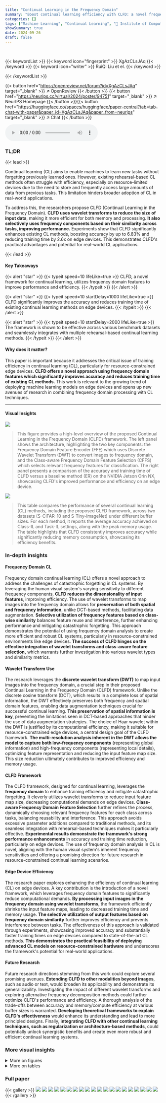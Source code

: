 ```yaml
---
title: "Continual Learning in the Frequency Domain"
summary: "Boost continual learning efficiency with CLFD: a novel frequency domain approach that improves accuracy by up to 6.83% and slashes training time by 2.6x on edge devices!"
categories: []
tags: ["Machine Learning", "Continual Learning", "🏢 Institute of Computing Technology, Chinese Academy of Sciences",]
showSummary: true
date: 2024-09-26
draft: false
---
```


<br>

{{< keywordList >}}
{{< keyword icon="fingerprint" >}} XgAzCLsJAq {{< /keyword >}}
{{< keyword icon="writer" >}} RuiQi Liu et el. {{< /keyword >}}
 
{{< /keywordList >}}

{{< button href="https://openreview.net/forum?id=XgAzCLsJAq" target="_blank" >}}
↗ OpenReview
{{< /button >}}
{{< button href="https://neurips.cc/virtual/2024/poster/94751" target="_blank" >}}
↗ NeurIPS Homepage
{{< /button >}}{{< button href="https://huggingface.co/spaces/huggingface/paper-central?tab=tab-chat-with-paper&paper_id=XgAzCLsJAq&paper_from=neurips" target="_blank" >}}
↗ Chat
{{< /button >}}



<audio controls>
    <source src="https://ai-paper-reviewer.com/XgAzCLsJAq/podcast.wav" type="audio/wav">
    Your browser does not support the audio element.
</audio>


### TL;DR


{{< lead >}}

Continual learning (CL) aims to enable machines to learn new tasks without forgetting previously learned ones.  However, existing rehearsal-based CL methods often struggle with efficiency, especially on resource-limited devices due to the need to store and frequently access large amounts of data from previous tasks. This limitation hinders broader adoption of CL in real-world applications. 

To address this, the researchers propose CLFD (Continual Learning in the Frequency Domain). **CLFD uses wavelet transforms to reduce the size of input data**, making it more efficient for both memory and processing. **It also selectively uses frequency components based on their similarity across tasks, improving performance.** Experiments show that CLFD significantly enhances existing CL methods, boosting accuracy by up to 6.83% and reducing training time by 2.6x on edge devices. This demonstrates CLFD's practical advantages and potential for real-world CL applications.

{{< /lead >}}


#### Key Takeaways

{{< alert "star" >}}
{{< typeit speed=10 lifeLike=true >}} CLFD, a novel framework for continual learning, utilizes frequency domain features to improve performance and efficiency. {{< /typeit >}}
{{< /alert >}}

{{< alert "star" >}}
{{< typeit speed=10 startDelay=1000 lifeLike=true >}} CLFD significantly improves the accuracy and reduces training time of existing continual learning methods on edge devices. {{< /typeit >}}
{{< /alert >}}

{{< alert "star" >}}
{{< typeit speed=10 startDelay=2000 lifeLike=true >}} The framework is shown to be effective across various benchmark datasets and seamlessly integrates with multiple rehearsal-based continual learning methods. {{< /typeit >}}
{{< /alert >}}

#### Why does it matter?
This paper is important because it addresses the critical issue of training efficiency in continual learning (CL), particularly for resource-constrained edge devices.  **CLFD offers a novel approach using frequency domain features which significantly improves accuracy and reduces training time of existing CL methods.** This work is relevant to the growing trend of deploying machine learning models on edge devices and opens up new avenues of research in combining frequency domain processing with CL techniques.

------
#### Visual Insights



![](https://ai-paper-reviewer.com/XgAzCLsJAq/figures_1_1.jpg)

> This figure provides a high-level overview of the proposed Continual Learning in the Frequency Domain (CLFD) framework.  The left panel shows the architecture, highlighting the two key components: the Frequency Domain Feature Encoder (FFE) which uses Discrete Wavelet Transform (DWT) to convert images to frequency domain, and the Class-aware Frequency Domain Feature Selection (CFFS) which selects relevant frequency features for classification. The right panel presents a comparison of the accuracy and training time of CLFD versus a baseline method (ER) on the NVIDIA Jetson Orin NX, showcasing CLFD's improved performance and efficiency on an edge device.





![](https://ai-paper-reviewer.com/XgAzCLsJAq/tables_5_1.jpg)

> This table compares the performance of several continual learning (CL) methods, including the proposed CLFD framework, across two datasets (S-CIFAR-10 and S-Tiny-ImageNet) under different buffer sizes.  For each method, it reports the average accuracy achieved on Class-IL and Task-IL settings, along with the peak memory usage. The table highlights that CLFD consistently improves accuracy while significantly reducing memory consumption, showcasing its efficiency benefits. 





### In-depth insights


#### Frequency Domain CL
Frequency domain continual learning (CL) offers a novel approach to address the challenges of catastrophic forgetting in CL systems.  By leveraging the human visual system's varying sensitivity to different frequency components, **CLFD reduces the dimensionality of input features**, improving efficiency.  The use of wavelet transforms to map images into the frequency domain allows for **preservation of both spatial and frequency information**, unlike DCT-based methods, facilitating data augmentation.  **Selective utilization of frequency features based on class-wise similarity** balances feature reuse and interference, further enhancing performance and mitigating catastrophic forgetting. This approach demonstrates the potential of using frequency domain analysis to create more efficient and robust CL systems, particularly in resource-constrained environments like edge devices.  **The success of CLFD hinges on the effective integration of wavelet transforms and class-aware feature selection,** which warrants further investigation into various wavelet types and similarity metrics.

#### Wavelet Transform Use
The research leverages the **discrete wavelet transform (DWT)** to map input images into the frequency domain, a crucial step in their proposed Continual Learning in the Frequency Domain (CLFD) framework.  Unlike the discrete cosine transform (DCT), which results in a complete loss of spatial information, the DWT effectively preserves both frequency and spatial domain features, enabling data augmentation techniques crucial for successful continual learning.  **This preservation of spatial information is key**, preventing the limitations seen in DCT-based approaches that hinder the use of data augmentation strategies.  The choice of Haar wavelet within the DWT is justified by its computational efficiency, making it suitable for resource-constrained edge devices, a central design goal of the CLFD framework.  **The multi-resolution analysis inherent in the DWT allows the model to capture both low-frequency components** (representing global information) and high-frequency components (representing local details), optimizing feature representation and reducing the input feature map size. This size reduction ultimately contributes to improved efficiency and memory usage.

#### CLFD Framework
The CLFD framework, designed for continual learning, leverages the **frequency domain** to enhance training efficiency and mitigate catastrophic forgetting.  It cleverly utilizes wavelet transforms to reduce input feature map size, decreasing computational demands on edge devices. **Class-aware Frequency Domain Feature Selection** further refines the process, dynamically choosing relevant frequency features for each class across tasks, balancing reusability and interference. This approach avoids excessive parameter additions compared to traditional methods, and its seamless integration with rehearsal-based techniques makes it particularly effective.  **Experimental results demonstrate the framework's strong performance enhancements** in accuracy and training time reduction, particularly on edge devices. The use of frequency domain analysis in CL is novel, aligning with the human visual system's inherent frequency sensitivities and offering a promising direction for future research in resource-constrained continual learning scenarios.

#### Edge Device Efficiency
The research paper explores enhancing the efficiency of continual learning (CL) on edge devices.  A key contribution is the introduction of a novel framework, which leverages frequency domain features to significantly reduce computational demands. **By processing input images in the frequency domain using wavelet transforms**, the framework efficiently shrinks the input feature maps, leading to decreased training time and memory usage.  **The selective utilization of output features based on frequency domain similarity** further improves efficiency and prevents interference between tasks. The effectiveness of this approach is validated through experiments, showcasing improved accuracy and substantially faster training times on edge devices compared to state-of-the-art CL methods.  **This demonstrates the practical feasibility of deploying advanced CL models on resource-constrained hardware** and underscores the framework's potential for real-world applications.

#### Future Research
Future research directions stemming from this work could explore several promising avenues. **Extending CLFD to other modalities beyond images**, such as audio or text, would broaden its applicability and demonstrate its generalizability.  Investigating the impact of different wavelet transforms and exploring alternative frequency decomposition methods could further optimize CLFD's performance and efficiency.  A thorough analysis of the trade-offs between accuracy and memory/compute efficiency at various buffer sizes is warranted.  **Developing theoretical frameworks to explain CLFD's effectiveness** would enhance its understanding and lead to more principled designs. Finally, **integrating CLFD with other continual learning techniques, such as regularization or architecture-based methods**, could potentially unlock synergistic benefits and create even more robust and efficient continual learning systems.


### More visual insights

<details>
<summary>More on figures
</summary>


![](https://ai-paper-reviewer.com/XgAzCLsJAq/figures_3_1.jpg)

> This figure illustrates the workflow of the Continual Learning in the Frequency Domain (CLFD) framework.  It shows how an input RGB image is first transformed into the wavelet domain using a Frequency Domain Feature Encoder (FFE).  The FFE then produces three feature maps representing low, high, and global frequency components.  These maps are then fed into a feature extractor, which also uses a Class-aware Frequency Domain Feature Selection (CFFS) component.  CFFS selectively filters the features based on class similarity, prioritizing features that balance reusability and reduce interference among tasks. Finally, the selected features are sent to a classifier for prediction.  The diagram emphasizes the role of the reservoir, which stores samples from previous tasks for rehearsal-based learning.


![](https://ai-paper-reviewer.com/XgAzCLsJAq/figures_4_1.jpg)

> This figure illustrates how the Discrete Wavelet Transform (DWT) is used within the Frequency Domain Feature Encoder (FFE) component of the CLFD framework.  The input image undergoes DWT, resulting in four sub-bands: low-frequency (X<sub>ll</sub>), high-frequency components (X<sub>lh</sub>, X<sub>hl</sub>, X<sub>hh</sub>). Each sub-band is then processed by a 1x1 convolution to extract low-frequency features, global features, and high-frequency features, respectively. These features are then combined to form the final feature map used in the subsequent layers.


![](https://ai-paper-reviewer.com/XgAzCLsJAq/figures_7_1.jpg)

> The figure shows the architecture of the proposed Continual Learning in the Frequency Domain (CLFD) framework.  The left panel displays the two main components: the Frequency Domain Feature Encoder (FFE) and the Class-aware Frequency Domain Feature Selection (CFFS). The right panel presents a bar chart comparing the performance of CLFD against a baseline method (ER) on the NVIDIA Jetson Orin NX edge device, using the split CIFAR-10 dataset.  The chart highlights CLFD's superior performance in terms of both accuracy and training time.


![](https://ai-paper-reviewer.com/XgAzCLsJAq/figures_8_1.jpg)

> This figure shows the activation counts of frequency domain features extracted by the feature extractor on the test set of S-CIFAR-10. Each row represents a class from the dataset and each column represents a frequency domain feature. The color intensity represents the activation count, with darker colors indicating higher counts.  The figure shows that certain features are more strongly activated for some classes than others.  The organization of the figure suggests that semantically similar classes (e.g., cat and dog) exhibit similar patterns of feature activation, while dissimilar classes (e.g., plane and truck) have distinct activation patterns. This visualization supports the paper's method of selecting frequency domain features for different classes to optimize performance.


![](https://ai-paper-reviewer.com/XgAzCLsJAq/figures_8_2.jpg)

> This figure visualizes the output of the Frequency Domain Feature Encoder (FFE) for two example images from the dataset. The leftmost column shows the original input images. The other columns display the encoded frequency domain features, namely low-frequency features, global features, and high-frequency components, demonstrating how the FFE transforms the input images into different frequency representations.  This process is a crucial step in the CLFD framework for reducing input size and improving computational efficiency.


![](https://ai-paper-reviewer.com/XgAzCLsJAq/figures_14_1.jpg)

> The figure shows the architecture of the proposed Continual Learning in the Frequency Domain (CLFD) framework, which consists of a Frequency Domain Feature Encoder (FFE) and a Class-aware Frequency Domain Feature Selection (CFFS).  The right side displays a comparison of CLFD's performance against the ER baseline method on the NVIDIA Jetson Orin NX edge device, highlighting improvements in both accuracy and training efficiency on the split CIFAR-10 dataset.


![](https://ai-paper-reviewer.com/XgAzCLsJAq/figures_14_2.jpg)

> This figure compares the training time and accuracy of several continual learning methods on the NVIDIA Jetson Orin NX edge device using the S-CIFAR-10 dataset.  The results show that the proposed CLFD framework consistently improves both the accuracy and training efficiency when integrated with different rehearsal-based continual learning methods compared to baselines..  A buffer size of 125 was used.


![](https://ai-paper-reviewer.com/XgAzCLsJAq/figures_15_1.jpg)

> The figure shows the training time and accuracy of various continual learning methods on the Nvidia Jetson Orin NX edge device using the S-CIFAR-10 dataset.  The results demonstrate that CLFD significantly improves both the training efficiency and accuracy when compared to other methods.


</details>




<details>
<summary>More on tables
</summary>


![](https://ai-paper-reviewer.com/XgAzCLsJAq/tables_6_1.jpg)
> This table compares the performance of various continual learning (CL) methods, including several baselines and the proposed CLFD framework, across two datasets (S-CIFAR-10 and S-Tiny-ImageNet) under different buffer sizes.  The metrics presented include Class-IL (Class Incremental Learning) and Task-IL (Task Incremental Learning) accuracy, along with peak memory usage.  The table highlights CLFD's ability to improve accuracy while simultaneously reducing memory consumption compared to existing methods.  Shaded rows indicate results obtained using the CLFD framework.

![](https://ai-paper-reviewer.com/XgAzCLsJAq/tables_7_1.jpg)
> This table presents the results of an ablation study conducted to assess the impact of each component of the CLFD-ER method on the model's performance using the S-CIFAR-10 dataset.  It shows the Class-IL and Task-IL accuracy when either the Frequency Domain Feature Encoder (FFE), the Class-aware Frequency Domain Feature Selection (CFFS), or both are removed.  The results highlight the individual contribution of each component and the synergistic effect of combining them.

![](https://ai-paper-reviewer.com/XgAzCLsJAq/tables_8_1.jpg)
> This table compares the performance of various continual learning (CL) methods, including several baseline methods and the proposed CLFD framework, across two datasets (S-CIFAR-10 and S-Tiny-ImageNet) under Class-IL and Task-IL settings.  For each method, the table shows the average accuracy (Class-IL and Task-IL), and peak memory usage for buffer sizes of 50 and 125.  The results demonstrate that CLFD consistently improves accuracy while significantly reducing memory usage compared to the baseline methods.

![](https://ai-paper-reviewer.com/XgAzCLsJAq/tables_13_1.jpg)
> This table compares the performance of different continual learning (CL) methods, including the proposed CLFD framework, across two benchmark datasets (S-CIFAR-10 and S-Tiny-ImageNet).  For each method, the table shows the average accuracy achieved on both Class-IL and Task-IL scenarios under different buffer sizes (50 and 125).  The memory usage (Mem) is also reported.  The table highlights that CLFD consistently improves the accuracy while significantly reducing peak memory consumption.

![](https://ai-paper-reviewer.com/XgAzCLsJAq/tables_15_1.jpg)
> This table compares the performance of Continual Learning in the Frequency Domain (CLFD) against several other continual learning methods across two datasets (S-CIFAR-10 and S-Tiny-ImageNet).  It shows the average accuracy and peak memory usage for different buffer sizes.  The table demonstrates that CLFD consistently improves accuracy while reducing memory consumption, particularly when combined with state-of-the-art continual learning baselines.  Higher accuracy numbers are in bold.

![](https://ai-paper-reviewer.com/XgAzCLsJAq/tables_16_1.jpg)
> This table compares the performance of Continual Learning in the Frequency Domain (CLFD) against other state-of-the-art (SOTA) continual learning methods across two datasets (S-CIFAR-10 and S-Tiny-ImageNet).  The results are shown for both Class-IL (Class Incremental Learning) and Task-IL (Task Incremental Learning) settings.  For each method, the table shows the average accuracy, the memory usage, and for the CLFD methods, it highlights the improvement over the baseline methods.

</details>




### Full paper

{{< gallery >}}
<img src="https://ai-paper-reviewer.com/XgAzCLsJAq/1.png" class="grid-w50 md:grid-w33 xl:grid-w25" />
<img src="https://ai-paper-reviewer.com/XgAzCLsJAq/2.png" class="grid-w50 md:grid-w33 xl:grid-w25" />
<img src="https://ai-paper-reviewer.com/XgAzCLsJAq/3.png" class="grid-w50 md:grid-w33 xl:grid-w25" />
<img src="https://ai-paper-reviewer.com/XgAzCLsJAq/4.png" class="grid-w50 md:grid-w33 xl:grid-w25" />
<img src="https://ai-paper-reviewer.com/XgAzCLsJAq/5.png" class="grid-w50 md:grid-w33 xl:grid-w25" />
<img src="https://ai-paper-reviewer.com/XgAzCLsJAq/6.png" class="grid-w50 md:grid-w33 xl:grid-w25" />
<img src="https://ai-paper-reviewer.com/XgAzCLsJAq/7.png" class="grid-w50 md:grid-w33 xl:grid-w25" />
<img src="https://ai-paper-reviewer.com/XgAzCLsJAq/8.png" class="grid-w50 md:grid-w33 xl:grid-w25" />
<img src="https://ai-paper-reviewer.com/XgAzCLsJAq/9.png" class="grid-w50 md:grid-w33 xl:grid-w25" />
<img src="https://ai-paper-reviewer.com/XgAzCLsJAq/10.png" class="grid-w50 md:grid-w33 xl:grid-w25" />
<img src="https://ai-paper-reviewer.com/XgAzCLsJAq/11.png" class="grid-w50 md:grid-w33 xl:grid-w25" />
<img src="https://ai-paper-reviewer.com/XgAzCLsJAq/12.png" class="grid-w50 md:grid-w33 xl:grid-w25" />
<img src="https://ai-paper-reviewer.com/XgAzCLsJAq/13.png" class="grid-w50 md:grid-w33 xl:grid-w25" />
<img src="https://ai-paper-reviewer.com/XgAzCLsJAq/14.png" class="grid-w50 md:grid-w33 xl:grid-w25" />
<img src="https://ai-paper-reviewer.com/XgAzCLsJAq/15.png" class="grid-w50 md:grid-w33 xl:grid-w25" />
<img src="https://ai-paper-reviewer.com/XgAzCLsJAq/16.png" class="grid-w50 md:grid-w33 xl:grid-w25" />
<img src="https://ai-paper-reviewer.com/XgAzCLsJAq/17.png" class="grid-w50 md:grid-w33 xl:grid-w25" />
<img src="https://ai-paper-reviewer.com/XgAzCLsJAq/18.png" class="grid-w50 md:grid-w33 xl:grid-w25" />
<img src="https://ai-paper-reviewer.com/XgAzCLsJAq/19.png" class="grid-w50 md:grid-w33 xl:grid-w25" />
<img src="https://ai-paper-reviewer.com/XgAzCLsJAq/20.png" class="grid-w50 md:grid-w33 xl:grid-w25" />
{{< /gallery >}}